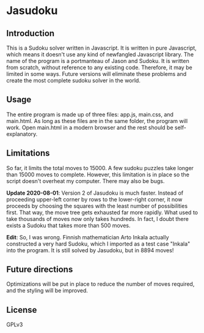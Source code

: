 # Jasudoku

## Introduction

This is a Sudoku solver written in Javascript. It is written in pure Javascript, which means it doesn't use any kind of newfangled Javascript library. The name of the program is a portmanteau of Jason and Sudoku. It is written from scratch, without reference to any existing code. Therefore, it may be limited in some ways. Future versions will eliminate these problems and create the most complete sudoku solver in the world.

## Usage

The entire program is made up of three files: app.js, main.css, and main.html. As long as these files are in the same folder, the program will work. Open main.html in a modern browser and the rest should be self-explanatory.

## Limitations

So far, it limits the total moves to 15000. A few sudoku puzzles take longer than 15000 moves to complete. However, this limitation is in place so the script doesn't overheat my computer. There may also be bugs.

**Update 2020-08-01**: Version 2 of Jasudoku is much faster. Instead of proceeding upper-left corner by rows to the lower-right corner, it now proceeds by choosing the squares with the least number of possibilities first. That way, the move tree gets exhausted far more rapidly. What used to take thousands of moves now only takes hundreds. In fact, I doubt there exists a Sudoku that takes more than 500 moves.

**Edit**: So, I was wrong. Finnish mathematician Arto Inkala actually constructed a very hard Sudoku, which I imported as a test case "Inkala" into the program. It is still solved by Jasudoku, but in 8894 moves!

## Future directions

Optimizations will be put in place to reduce the number of moves required, and the styling will be improved.

## License

GPLv3